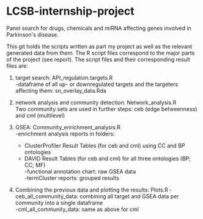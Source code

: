 # LCSB-internship-project
Panel search for drugs, chemicals and miRNA affecting genes involved in Parkinson's disease.

This git holds the scripts written as part my project as well as the relevant generated data from them.
The R script files correspond to the major parts of the project (see report). The script files and their corresponding result files are:

1. target search: API_regulation.targets.R  
  -dataframe of all up- or downregulated targets and the targeters affecting them: sn_overlay_data.Rda
  
2. network analysis and community detection: Network_analysis.R  
  Two community sets are used in further steps: ceb (edge betweenness) and cml (multilevel)

3. GSEA: Community_enrichment_analysis.R  
  -enrichment analysis reports in folders:
    * ClusterProfiler Result Tables (for ceb and cml) using CC and BP ontologies
    * DAVID Result Tables (for ceb and cml) for all three ontologies (BP; CC; MF)  
      -functional annotation chart: raw GSEA data  
      -termCluster reports: grouped results  

4. Combining the previous data and plotting the results: Plots.R
  -ceb_all_community_data: combining all target and GSEA data per community into a single dataframe  
  -cml_all_community_data: same as above for cml  
  

